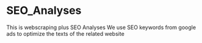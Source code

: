 # SEO_Analyses

This is webscraping plus SEO Analyses
We use SEO keywords from google ads to optimize the texts of the related website
